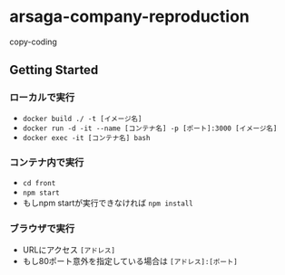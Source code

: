 # arsaga-company-reproduction
copy-coding

## Getting Started
### ローカルで実行
- ``` docker build ./ -t [イメージ名] ```
- ``` docker run -d -it --name [コンテナ名] -p [ポート]:3000 [イメージ名] ```
- ``` docker exec -it [コンテナ名] bash ```
### コンテナ内で実行
- ``` cd front ```
- ``` npm start ```
- もしnpm startが実行できなければ ``` npm install ```
### ブラウザで実行
- URLにアクセス ``` [アドレス] ```
- もし80ポート意外を指定している場合は ``` [アドレス]:[ポート] ```
